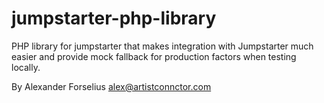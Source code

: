jumpstarter-php-library
====================

PHP library for jumpstarter that makes integration with Jumpstarter much easier and provide mock fallback for production factors
when testing locally.

By Alexander Forselius <alex@artistconnctor.com>
